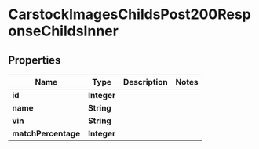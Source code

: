 

# CarstockImagesChildsPost200ResponseChildsInner


## Properties

| Name | Type | Description | Notes |
|------------ | ------------- | ------------- | -------------|
|**id** | **Integer** |  |  |
|**name** | **String** |  |  |
|**vin** | **String** |  |  |
|**matchPercentage** | **Integer** |  |  |




